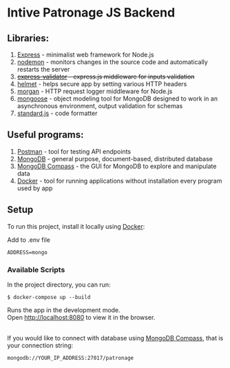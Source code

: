# Intive Patronage JS Backend

## Libraries:

1. [Express](https://expressjs.com/) - minimalist web framework for Node.js
2. [nodemon](https://nodemon.io/) - monitors changes in the source code and automatically restarts the server
3. ~~[express-validator](https://express-validator.github.io/docs/) - express.js middleware for inputs validation~~
4. [helmet](https://github.com/helmetjs/helmet) - helps secure app by setting various HTTP headers
5. [morgan](http://expressjs.com/en/resources/middleware/morgan.html) - HTTP request logger middleware for Node.js
6. [mongoose]('https://www.npmjs.com/package/mongoose') - object modeling tool for MongoDB designed to work in an asynchronous environment, output validation for schemas
7. [standard.js](https://standardjs.com/) - code formatter

## Useful programs:

1. [Postman](https://www.postman.com/) - tool for testing API endpoints
2. [MongoDB](https://www.mongodb.com/) - general purpose, document-based, distributed database
3. [MongoDB Compass](https://www.mongodb.com/products/compass) - the GUI for MongoDB to explore and manipulate data
4. [Docker](https://www.docker.com/) - tool for running applications without installation every program used by app

## Setup

To run this project, install it locally using [Docker](https://www.docker.com/):

Add to .env file

```
ADDRESS=mongo
```

### Available Scripts

In the project directory, you can run:

```
$ docker-compose up --build
```

Runs the app in the development mode.<br />
Open [http://localhost:8080](http://localhost:8080) to view it in the browser.<br /><br />

If you would like to connect with database using [MongoDB Compass](https://www.mongodb.com/products/compass), that is your connection string:

```
mongodb://YOUR_IP_ADDRESS:27017/patronage
```
